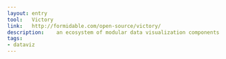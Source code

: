```yaml
---
layout: entry
tool:	Victory
link:	http://formidable.com/open-source/victory/
description:	an ecosystem of modular data visualization components
tags:
- dataviz	
---
```

